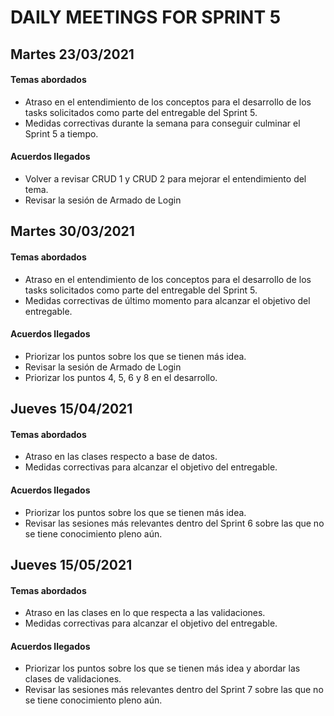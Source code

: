 # DAILY MEETINGS FOR SPRINT 5

## Martes 23/03/2021

#### Temas abordados

- Atraso en el entendimiento de los conceptos para el desarrollo de los tasks solicitados como parte del entregable del Sprint 5.
- Medidas correctivas durante la semana para conseguir culminar el Sprint 5 a tiempo.

#### Acuerdos llegados

- Volver a revisar CRUD 1 y CRUD 2 para mejorar el entendimiento del tema.
- Revisar la sesión de Armado de Login

## Martes 30/03/2021

#### Temas abordados

- Atraso en el entendimiento de los conceptos para el desarrollo de los tasks solicitados como parte del entregable del Sprint 5.
- Medidas correctivas de último momento para alcanzar el objetivo del entregable.

#### Acuerdos llegados

- Priorizar los puntos sobre los que se tienen más idea.
- Revisar la sesión de Armado de Login
- Priorizar los puntos 4, 5, 6 y 8 en el desarrollo.

## Jueves 15/04/2021

#### Temas abordados

- Atraso en las clases respecto a base de datos.
- Medidas correctivas para alcanzar el objetivo del entregable.

#### Acuerdos llegados

- Priorizar los puntos sobre los que se tienen más idea.
- Revisar las sesiones más relevantes dentro del Sprint 6 sobre las que no se tiene conocimiento pleno aún.

## Jueves 15/05/2021

#### Temas abordados

- Atraso en las clases en lo que respecta a las validaciones.
- Medidas correctivas para alcanzar el objetivo del entregable.

#### Acuerdos llegados

- Priorizar los puntos sobre los que se tienen más idea y abordar las clases de validaciones.
- Revisar las sesiones más relevantes dentro del Sprint 7 sobre las que no se tiene conocimiento pleno aún.

